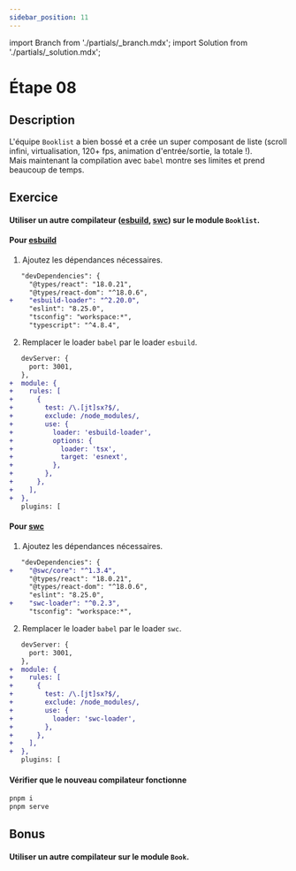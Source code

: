 ```yaml
---
sidebar_position: 11
---
```


import Branch from './partials/\_branch.mdx';
import Solution from './partials/\_solution.mdx';

# Étape 08

<Branch step="08" />

## Description

L'équipe `Booklist` a bien bossé et a crée un super composant de liste (scroll infini, virtualisation, 120+ fps, animation d'entrée/sortie, la totale !).  
Mais maintenant la compilation avec `babel` montre ses limites et prend beaucoup de temps.

## Exercice

#### Utiliser un autre compilateur ([esbuild](https://github.com/privatenumber/esbuild-loader), [swc](https://github.com/swc-project/swc-loader)) sur le module `Booklist`.

#### Pour [esbuild](https://github.com/privatenumber/esbuild-loader)

1. Ajoutez les dépendances nécessaires.

```diff title="apps/booklist/package.json"
   "devDependencies": {
     "@types/react": "18.0.21",
     "@types/react-dom": "^18.0.6",
+    "esbuild-loader": "^2.20.0",
     "eslint": "8.25.0",
     "tsconfig": "workspace:*",
     "typescript": "^4.8.4",
```

2. Remplacer le loader `babel` par le loader `esbuild`.

```diff title="apps/booklist/webpack.config.js"
   devServer: {
     port: 3001,
   },
+  module: {
+    rules: [
+      {
+        test: /\.[jt]sx?$/,
+        exclude: /node_modules/,
+        use: {
+          loader: 'esbuild-loader',
+          options: {
+            loader: 'tsx',
+            target: 'esnext',
+          },
+        },
+      },
+    ],
+  },
   plugins: [
```

#### Pour [swc](https://github.com/swc-project/swc-loader)

1. Ajoutez les dépendances nécessaires.

```diff title="apps/booklist/package.json"
   "devDependencies": {
+    "@swc/core": "^1.3.4",
     "@types/react": "18.0.21",
     "@types/react-dom": "^18.0.6",
     "eslint": "8.25.0",
+    "swc-loader": "^0.2.3",
     "tsconfig": "workspace:*",
```

2. Remplacer le loader `babel` par le loader `swc`.

```diff title="apps/booklist/webpack.config.js"
   devServer: {
     port: 3001,
   },
+  module: {
+    rules: [
+      {
+        test: /\.[jt]sx?$/,
+        exclude: /node_modules/,
+        use: {
+          loader: 'swc-loader',
+        },
+      },
+    ],
+  },
   plugins: [
```

#### Vérifier que le nouveau compilateur fonctionne

```bash
pnpm i
pnpm serve
```

## Bonus

#### Utiliser un autre compilateur sur le module `Book`.

<Solution step="08" />
